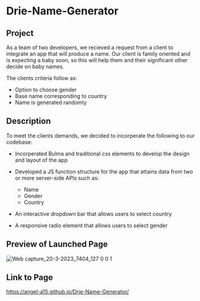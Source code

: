 # Drie-Name-Generator

## Project

As a team of two developers, we recieved a request from a client to integrate an app 
that will produce a name. Our client is family oriented and is expecting a baby
soon, so this will help them and their significant other decide on baby names.

The clients criteria follow as:

* Option to choose gender
* Base name corresponding to country
* Name is generated randomly

## Description

To meet the clients demands, we decided to incorperate the following to our codebase:

* Incorperated Bulma and traditional css elements to develop the design and layout of the app

* Developed a JS function structure for the app that attains data from two or more server-side APIs
such as: 
  * Name
  * Gender
  * Country
  
* An interactive dropdown bar that allows users to select country
* A responsive radio element that allows users to select gender

## Preview of Launched Page

![Web capture_20-3-2023_7404_127 0 0 1](https://user-images.githubusercontent.com/106582411/226341515-7daef21c-a3ee-4b14-a822-f6fc772e4699.jpeg)


## Link to Page
https://angel-a15.github.io/Drie-Name-Generator/
